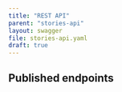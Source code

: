 ```yaml
---
title: "REST API"
parent: "stories-api"
layout: swagger
file: stories-api.yaml
draft: true
---
```


## Published endpoints
